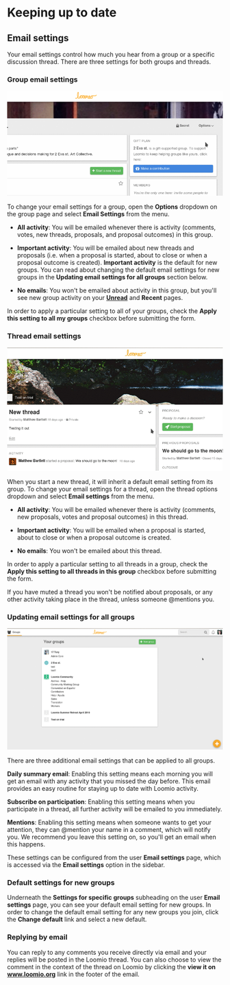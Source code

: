 # Keeping up to date

## Email settings

Your email settings control how much you hear from a group or a specific discussion thread. There are three settings for both groups and threads.

### Group email settings
<img class="screenshot" alt="Group notifications" src="edit_group_notifications.gif" />

To change your email settings for a group, open the **Options** dropdown on the group page and select **Email Settings** from the menu.

* **All activity**: You will be emailed whenever there is activity (comments, votes, new threads, proposals, and proposal outcomes) in this group.

* **Important activity**: You will be emailed about new threads and proposals (i.e. when a proposal is started, about to close or when a proposal outcome is created). **Important activity** is the default for new groups. You can read about changing the default email settings for new groups in the **Updating email settings for all groups** section below.

* **No emails**: You won't be emailed about activity in this group, but you'll see new group activity on your [**Unread**](reading_loomio.html#unread-threads) and **Recent** pages.

In order to apply a particular setting to all of your groups, check the **Apply this setting to all my groups** checkbox before submitting the form.


### Thread email settings
<img class="screenshot" alt="thread notifications" src="edit_thread_notifications.gif" />

When you start a new thread, it will inherit a default email setting from its group. To change your email settings for a thread, open the thread options dropdown and select **Email settings** from the menu.


* **All activity**: You will be emailed whenever there is activity (comments, new proposals, votes and proposal outcomes) in this thread.

* **Important activity**: You will be emailed when a proposal is started, about to close or when a proposal outcome is created.

* **No emails**: You won't be emailed about this thread.

In order to apply a particular setting to all threads in a group, check the **Apply this setting to all threads in this group** checkbox before submitting the form.

If you have muted a thread you won't be notified about proposals, or any other activity taking place in the thread, unless someone @mentions you.

### Updating email settings for all groups
<img class="screenshot" alt="email settings" src="edit_user_notifications.gif" />

There are three additional email settings that can be applied to all groups.

**Daily summary email**: Enabling this setting means each morning you will get an email with any activity that you missed the day before. This email provides an easy routine for staying up to date with Loomio activity.

**Subscribe on participation**: Enabling this setting means when you participate in a thread, all further activity will be emailed to you immediately.

**Mentions**: Enabling this setting means when someone wants to get your attention, they can @mention your name in a comment, which will notify you. We recommend you leave this setting on, so you'll get an email when this happens.

These settings can be configured from the user **Email settings** page, which is accessed via the **Email settings** option in the sidebar.

### Default settings for new groups

Underneath the **Settings for specific groups** subheading on the user **Email settings** page, you can see your default email setting for new groups. In order to change the default email setting for any new groups you join, click the **Change default** link and select a new default.

### Replying by email

You can reply to any comments you receive directly via email and your replies will be posted in the Loomio thread. You can also choose to view the comment in the context of the thread on Loomio by clicking the **view it on www.loomio.org** link in the footer of the email.
